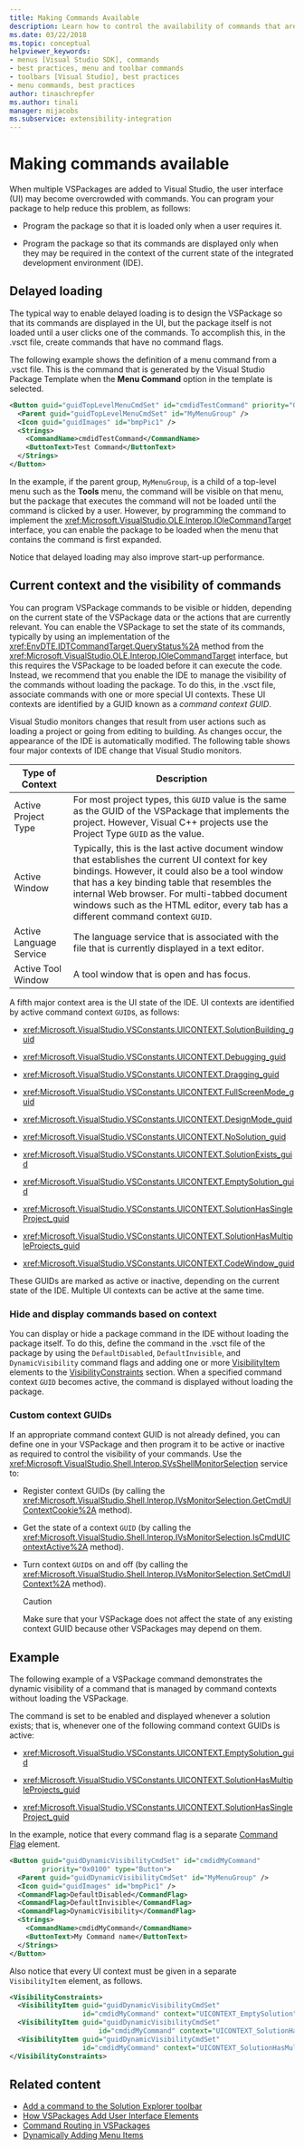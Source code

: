 ```yaml
---
title: Making Commands Available
description: Learn how to control the availability of commands that are added to the Visual Studio IDE in VSPackages, by using delayed loading, context, and visibility.
ms.date: 03/22/2018
ms.topic: conceptual
helpviewer_keywords:
- menus [Visual Studio SDK], commands
- best practices, menu and toolbar commands
- toolbars [Visual Studio], best practices
- menu commands, best practices
author: tinaschrepfer
ms.author: tinali
manager: mijacobs
ms.subservice: extensibility-integration
---
```

# Making commands available

When multiple VSPackages are added to Visual Studio, the user interface (UI) may become overcrowded with commands. You can program your package to help reduce this problem, as follows:

- Program the package so that it is loaded only when a user requires it.

- Program the package so that its commands are displayed only when they may be required in the context of the current state of the integrated development environment (IDE).

## Delayed loading

The typical way to enable delayed loading is to design the VSPackage so that its commands are displayed in the UI, but the package itself is not loaded until a user clicks one of the commands. To accomplish this, in the .vsct file, create commands that have no command flags.

The following example shows the definition of a menu command from a .vsct file. This is the command that is generated by the Visual Studio Package Template when the **Menu Command** option in the template is selected.

```xml
<Button guid="guidTopLevelMenuCmdSet" id="cmdidTestCommand" priority="0x0100" type="Button">
  <Parent guid="guidTopLevelMenuCmdSet" id="MyMenuGroup" />
  <Icon guid="guidImages" id="bmpPic1" />
  <Strings>
    <CommandName>cmdidTestCommand</CommandName>
    <ButtonText>Test Command</ButtonText>
  </Strings>
</Button>
```

In the example, if the parent group, `MyMenuGroup`, is a child of a top-level menu such as the **Tools** menu, the command will be visible on that menu, but the package that executes the command will not be loaded until the command is clicked by a user. However, by programming the command to implement the <xref:Microsoft.VisualStudio.OLE.Interop.IOleCommandTarget> interface, you can enable the package to be loaded when the menu that contains the command is first expanded.

Notice that delayed loading may also improve start-up performance.

## Current context and the visibility of commands

You can program VSPackage commands to be visible or hidden, depending on the current state of the VSPackage data or the actions that are currently relevant. You can enable the VSPackage to set the state of its commands, typically by using an implementation of the <xref:EnvDTE.IDTCommandTarget.QueryStatus%2A> method from the <xref:Microsoft.VisualStudio.OLE.Interop.IOleCommandTarget> interface, but this requires the VSPackage to be loaded before it can execute the code. Instead, we recommend that you enable the IDE to manage the visibility of the commands without loading the package. To do this, in the .vsct file, associate commands with one or more special UI contexts. These UI contexts are identified by a GUID known as a *command context GUID*.

Visual Studio monitors changes that result from user actions such as loading a project or going from editing to building. As changes occur, the appearance of the IDE is automatically modified. The following table shows four major contexts of IDE change that Visual Studio monitors.

| Type of Context | Description |
|-------------------------| - |
| Active Project Type | For most project types, this `GUID` value is the same as the GUID of the VSPackage that implements the project. However, Visual C++ projects use the Project Type `GUID` as the value. |
| Active Window | Typically, this is the last active document window that establishes the current UI context for key bindings. However, it could also be a tool window that has a key binding table that resembles the internal Web browser. For multi-tabbed document windows such as the HTML editor, every tab has a different command context `GUID`. |
| Active Language Service | The language service that is associated with the file that is currently displayed in a text editor. |
| Active Tool Window | A tool window that is open and has focus. |

A fifth major context area is the UI state of the IDE. UI contexts are identified by active command context `GUID`s, as follows:

- <xref:Microsoft.VisualStudio.VSConstants.UICONTEXT.SolutionBuilding_guid>

- <xref:Microsoft.VisualStudio.VSConstants.UICONTEXT.Debugging_guid>

- <xref:Microsoft.VisualStudio.VSConstants.UICONTEXT.Dragging_guid>

- <xref:Microsoft.VisualStudio.VSConstants.UICONTEXT.FullScreenMode_guid>

- <xref:Microsoft.VisualStudio.VSConstants.UICONTEXT.DesignMode_guid>

- <xref:Microsoft.VisualStudio.VSConstants.UICONTEXT.NoSolution_guid>

- <xref:Microsoft.VisualStudio.VSConstants.UICONTEXT.SolutionExists_guid>

- <xref:Microsoft.VisualStudio.VSConstants.UICONTEXT.EmptySolution_guid>

- <xref:Microsoft.VisualStudio.VSConstants.UICONTEXT.SolutionHasSingleProject_guid>

- <xref:Microsoft.VisualStudio.VSConstants.UICONTEXT.SolutionHasMultipleProjects_guid>

- <xref:Microsoft.VisualStudio.VSConstants.UICONTEXT.CodeWindow_guid>

These GUIDs are marked as active or inactive, depending on the current state of the IDE. Multiple UI contexts can be active at the same time.

### Hide and display commands based on context

You can display or hide a package command in the IDE without loading the package itself. To do this, define the command in the .vsct file of the package by using the `DefaultDisabled`, `DefaultInvisible`, and `DynamicVisibility` command flags and adding one or more [VisibilityItem](../../extensibility/visibilityitem-element.md) elements to the [VisibilityConstraints](../../extensibility/visibilityconstraints-element.md) section. When a specified command context `GUID` becomes active, the command is displayed without loading the package.

### Custom context GUIDs

If an appropriate command context GUID is not already defined, you can define one in your VSPackage and then program it to be active or inactive as required to control the visibility of your commands. Use the <xref:Microsoft.VisualStudio.Shell.Interop.SVsShellMonitorSelection> service to:

- Register context GUIDs (by calling the <xref:Microsoft.VisualStudio.Shell.Interop.IVsMonitorSelection.GetCmdUIContextCookie%2A> method).

- Get the state of a context `GUID` (by calling the <xref:Microsoft.VisualStudio.Shell.Interop.IVsMonitorSelection.IsCmdUIContextActive%2A> method).

- Turn context `GUID`s on and off (by calling the <xref:Microsoft.VisualStudio.Shell.Interop.IVsMonitorSelection.SetCmdUIContext%2A> method).

    > [!CAUTION]
    > Make sure that your VSPackage does not affect the state of any existing context GUID because other VSPackages may depend on them.

## Example

The following example of a VSPackage command demonstrates the dynamic visibility of a command that is managed by command contexts without loading the VSPackage.

The command is set to be enabled and displayed whenever a solution exists; that is, whenever one of the following command context GUIDs is active:

- <xref:Microsoft.VisualStudio.VSConstants.UICONTEXT.EmptySolution_guid>

- <xref:Microsoft.VisualStudio.VSConstants.UICONTEXT.SolutionHasMultipleProjects_guid>

- <xref:Microsoft.VisualStudio.VSConstants.UICONTEXT.SolutionHasSingleProject_guid>

In the example, notice that every command flag is a separate [Command Flag](../../extensibility/command-flag-element.md) element.

```xml
<Button guid="guidDynamicVisibilityCmdSet" id="cmdidMyCommand"
        priority="0x0100" type="Button">
  <Parent guid="guidDynamicVisibilityCmdSet" id="MyMenuGroup" />
  <Icon guid="guidImages" id="bmpPic1" />
  <CommandFlag>DefaultDisabled</CommandFlag>
  <CommandFlag>DefaultInvisible</CommandFlag>
  <CommandFlag>DynamicVisibility</CommandFlag>
  <Strings>
    <CommandName>cmdidMyCommand</CommandName>
    <ButtonText>My Command name</ButtonText>
  </Strings>
</Button>
```

Also notice that every UI context must be given in a separate `VisibilityItem` element, as follows.

```xml
<VisibilityConstraints>
  <VisibilityItem guid="guidDynamicVisibilityCmdSet"
                  id="cmdidMyCommand" context="UICONTEXT_EmptySolution" />
  <VisibilityItem guid="guidDynamicVisibilityCmdSet"
                      id="cmdidMyCommand" context="UICONTEXT_SolutionHasSingleProject" />
  <VisibilityItem guid="guidDynamicVisibilityCmdSet"
                  id="cmdidMyCommand" context="UICONTEXT_SolutionHasMultipleProjects" />
</VisibilityConstraints>
```

## Related content

- [Add a command to the Solution Explorer toolbar](../../extensibility/adding-a-command-to-the-solution-explorer-toolbar.md)
- [How VSPackages Add User Interface Elements](../../extensibility/internals/how-vspackages-add-user-interface-elements.md)
- [Command Routing in VSPackages](/previous-versions/visualstudio/visual-studio-2017/extensibility/internals/command-routing-in-vspackages)
- [Dynamically Adding Menu Items](../../extensibility/dynamically-adding-menu-items.md)
